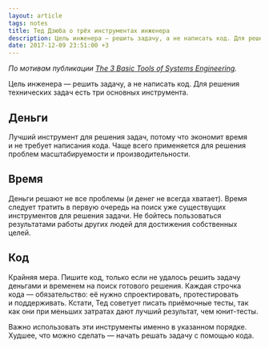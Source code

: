 ```yaml
---
layout: article
tags: notes
title: Тед Дзюба о трёх инструментах инженера
description: Цель инженера — решить задачу, а не написать код. Для решения технических задач есть три основных инструмента.
date: 2017-12-09 23:51:00 +3
---
```

*По мотивам публикации [The 3 Basic Tools of Systems Engineering](http://widgetsandshit.com/teddziuba/2010/12/the-3-basic-tools-of-systems-engineering.html).*

Цель инженера — решить задачу, а не написать код. Для решения технических задач есть три основных инструмента.

## Деньги

Лучший инструмент для решения задач, потому что экономит время и не требует написания кода. Чаще всего применяется для решения проблем масштабируемости и производительности.

## Время

Деньги решают не все проблемы (и денег не всегда хватает). Время следует тратить в первую очередь на поиск уже существущих инструментов для решения задачи. Не бойтесь пользоваться результатами работы других людей для достижения собственных целей.

## Код

Крайняя мера. Пишите код, только если не удалось решить задачу деньгами и временем на поиск готового решения. Каждая строчка кода — обязательство: её нужно спроектировать, протестировать и поддерживать. Кстати, Тед советует писать приёмочные тесты, так как они при меньших затратах дают лучший результат, чем юнит-тесты.

Важно использовать эти инструменты именно в указанном порядке. Худшее, что можно сделать — начать решать задачу с помощью кода.
